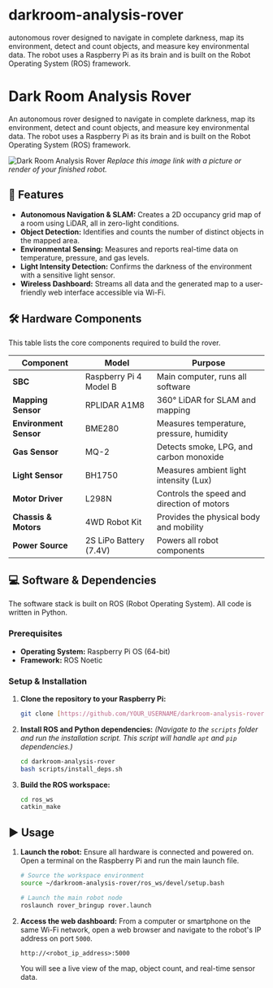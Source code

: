 # darkroom-analysis-rover
autonomous rover designed to navigate in complete darkness, map its environment, detect and count objects, and measure key environmental data. The robot uses a Raspberry Pi as its brain and is built on the Robot Operating System (ROS) framework.
# Dark Room Analysis Rover

An autonomous rover designed to navigate in complete darkness, map its environment, detect and count objects, and measure key environmental data. The robot uses a Raspberry Pi as its brain and is built on the Robot Operating System (ROS) framework.

![Dark Room Analysis Rover](https://i.imgur.com/your-project-image-link-here.jpg)
*Replace this image link with a picture or render of your finished robot.*

## 🤖 Features
- **Autonomous Navigation & SLAM:** Creates a 2D occupancy grid map of a room using LiDAR, all in zero-light conditions.
- **Object Detection:** Identifies and counts the number of distinct objects in the mapped area.
- **Environmental Sensing:** Measures and reports real-time data on temperature, pressure, and gas levels.
- **Light Intensity Detection:** Confirms the darkness of the environment with a sensitive light sensor.
- **Wireless Dashboard:** Streams all data and the generated map to a user-friendly web interface accessible via Wi-Fi.

## 🛠️ Hardware Components
This table lists the core components required to build the rover.

| Component             | Model                  | Purpose                               |
| --------------------- | ---------------------- | ------------------------------------- |
| **SBC** | Raspberry Pi 4 Model B | Main computer, runs all software      |
| **Mapping Sensor** | RPLIDAR A1M8           | 360° LiDAR for SLAM and mapping       |
| **Environment Sensor**| BME280                 | Measures temperature, pressure, humidity|
| **Gas Sensor** | MQ-2                   | Detects smoke, LPG, and carbon monoxide|
| **Light Sensor** | BH1750                 | Measures ambient light intensity (Lux)|
| **Motor Driver** | L298N                  | Controls the speed and direction of motors|
| **Chassis & Motors** | 4WD Robot Kit          | Provides the physical body and mobility|
| **Power Source** | 2S LiPo Battery (7.4V) | Powers all robot components           |

## 💻 Software & Dependencies
The software stack is built on ROS (Robot Operating System). All code is written in Python.

### Prerequisites
- **Operating System:** Raspberry Pi OS (64-bit)
- **Framework:** ROS Noetic

### Setup & Installation
1.  **Clone the repository to your Raspberry Pi:**
    ```bash
    git clone [https://github.com/YOUR_USERNAME/darkroom-analysis-rover.git](https://github.com/YOUR_USERNAME/darkroom-analysis-rover.git)
    ```
2.  **Install ROS and Python dependencies:**
    *(Navigate to the `scripts` folder and run the installation script. This script will handle `apt` and `pip` dependencies.)*
    ```bash
    cd darkroom-analysis-rover
    bash scripts/install_deps.sh
    ```
3.  **Build the ROS workspace:**
    ```bash
    cd ros_ws
    catkin_make
    ```

## ▶️ Usage
1.  **Launch the robot:**
    Ensure all hardware is connected and powered on. Open a terminal on the Raspberry Pi and run the main launch file.
    ```bash
    # Source the workspace environment
    source ~/darkroom-analysis-rover/ros_ws/devel/setup.bash

    # Launch the main robot node
    roslaunch rover_bringup rover.launch
    ```
2.  **Access the web dashboard:**
    From a computer or smartphone on the same Wi-Fi network, open a web browser and navigate to the robot's IP address on port `5000`.
    ```
    http://<robot_ip_address>:5000
    ```
    You will see a live view of the map, object count, and real-time sensor data.

